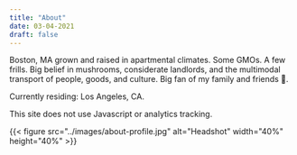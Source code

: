 ```yaml
---
title: "About"
date: 03-04-2021
draft: false
---
```


Boston, MA grown and raised in apartmental climates. Some GMOs. A few frills. Big belief in mushrooms, considerate landlords, and the multimodal transport of people, goods, and culture. Big fan of my family and friends 💜.

Currently residing: Los Angeles, CA.

This site does not use Javascript or analytics tracking.

{{< figure src="../images/about-profile.jpg" alt="Headshot" width="40%" height="40%" >}}

